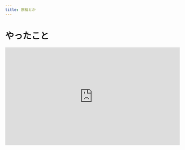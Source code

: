 ```yaml
---
title: 原稿とか
---
```


# やったこと

<iframe width="560" height="315" src="https://www.youtube.com/embed/oTz93Y-qeq0" frameborder="0" allow="autoplay; encrypted-media" allowfullscreen></iframe>